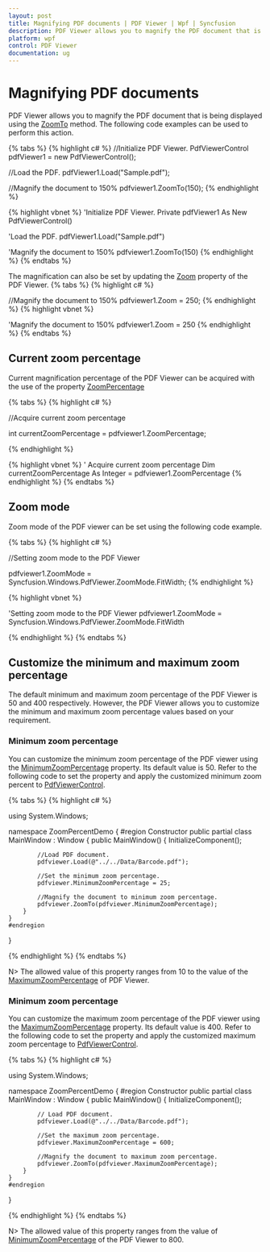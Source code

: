 ```yaml
---
layout: post
title: Magnifying PDF documents | PDF Viewer | Wpf | Syncfusion
description: PDF Viewer allows you to magnify the PDF document that is being displayed. It also supports customizing minimum and maximum zoom percent.
platform: wpf
control: PDF Viewer
documentation: ug
---
```


# Magnifying PDF documents

PDF Viewer allows you to magnify the PDF document that is being displayed using the [ZoomTo](https://help.syncfusion.com/cr/wpf/Syncfusion.Windows.PdfViewer.PdfViewerControl.html#Syncfusion_Windows_PdfViewer_PdfViewerControl_ZoomTo_System_Int32_) method. The following code examples can be used to perform this action.

{% tabs %}
{% highlight c# %}
//Initialize PDF Viewer.
PdfViewerControl pdfViewer1 = new PdfViewerControl();

//Load the PDF.
pdfViewer1.Load("Sample.pdf");

//Magnify the document to 150%
pdfviewer1.ZoomTo(150);
{% endhighlight %}

{% highlight vbnet %}
'Initialize PDF Viewer.
Private pdfViewer1 As New PdfViewerControl()

'Load the PDF.
pdfViewer1.Load("Sample.pdf")

'Magnify the document to 150%
pdfviewer1.ZoomTo(150)
{% endhighlight %}
{% endtabs %}

The magnification can also be set by updating the [Zoom](https://help.syncfusion.com/cr/wpf/Syncfusion.Windows.PdfViewer.PdfViewerControl.html#Syncfusion_Windows_PdfViewer_PdfViewerControl_Zoom) property of the PDF Viewer.
{% tabs %}
{% highlight c# %}

//Magnify the document to 150%
pdfviewer1.Zoom = 250;
{% endhighlight %}
{% highlight vbnet %}

'Magnify the document to 150%
pdfviewer1.Zoom = 250
{% endhighlight %}
{% endtabs %}

## Current zoom percentage

Current magnification percentage of the PDF Viewer can be acquired with the use of the property [ZoomPercentage](https://help.syncfusion.com/cr/wpf/Syncfusion.Windows.PdfViewer.PdfViewerControl.html#Syncfusion_Windows_PdfViewer_PdfViewerControl_ZoomPercentage)

{% tabs %}
{% highlight c# %}

//Acquire current zoom percentage

int currentZoomPercentage = pdfviewer1.ZoomPercentage;

{% endhighlight %}

{% highlight vbnet %}
' Acquire current zoom percentage 
Dim currentZoomPercentage As Integer = pdfviewer1.ZoomPercentage
{% endhighlight %}
{% endtabs %}

## Zoom mode

Zoom mode of the PDF viewer can be set using the following code example.

{% tabs %}
{% highlight c# %}

//Setting zoom mode to the PDF Viewer

pdfviewer1.ZoomMode = Syncfusion.Windows.PdfViewer.ZoomMode.FitWidth;
{% endhighlight %}

{% highlight vbnet %}

'Setting zoom mode to the PDF Viewer
pdfviewer1.ZoomMode = Syncfusion.Windows.PdfViewer.ZoomMode.FitWidth

{% endhighlight %}
{% endtabs %}

## Customize the minimum and maximum zoom percentage

The default minimum and maximum zoom percentage of the PDF Viewer is 50 and 400 respectively. However, the PDF Viewer allows you to customize the minimum and maximum zoom percentage values based on your requirement.

### Minimum zoom percentage

You can customize the minimum zoom percentage of the PDF viewer using the [MinimumZoomPercentage](https://help.syncfusion.com/cr/wpf/Syncfusion.Windows.PdfViewer.PdfViewerControl.html#Syncfusion_Windows_PdfViewer_PdfViewerControl_MinimumZoomPercentage) property. Its default value is 50. Refer to the following code to set the property and apply the customized minimum zoom percent to [PdfViewerControl](https://help.syncfusion.com/cr/wpf/Syncfusion.Windows.PdfViewer.PdfViewerControl.html).

{% tabs %}
{% highlight c# %}

using System.Windows;

namespace ZoomPercentDemo
{
    #region Constructor
    public partial class MainWindow : Window
    {
        public MainWindow()
        {
            InitializeComponent();

            //Load PDF document.
            pdfviewer.Load(@"../../Data/Barcode.pdf");

            //Set the minimum zoom percentage.
            pdfviewer.MinimumZoomPercentage = 25;

            //Magnify the document to minimum zoom percentage.
            pdfviewer.ZoomTo(pdfviewer.MinimumZoomPercentage);
        }
    }
    #endregion
}

{% endhighlight %}
{% endtabs %}

N> The allowed value of this property ranges from 10 to the value of the [MaximumZoomPercentage](https://help.syncfusion.com/cr/wpf/Syncfusion.Windows.PdfViewer.PdfViewerControl.html#Syncfusion_Windows_PdfViewer_PdfViewerControl_MaximumZoomPercentage) of PDF Viewer.

### Minimum zoom percentage

You can customize the maximum zoom percentage of the PDF viewer using the [MaximumZoomPercentage](https://help.syncfusion.com/cr/wpf/Syncfusion.Windows.PdfViewer.PdfViewerControl.html#Syncfusion_Windows_PdfViewer_PdfViewerControl_MaximumZoomPercentage) property. Its default value is 400. Refer to the following code to set the property and apply the customized maximum zoom percentage to [PdfViewerControl](https://help.syncfusion.com/cr/wpf/Syncfusion.Windows.PdfViewer.PdfViewerControl.html).

{% tabs %}
{% highlight c# %}

using System.Windows;

namespace ZoomPercentDemo
{
    #region Constructor
    public partial class MainWindow : Window
    {
        public MainWindow()
        {
            InitializeComponent();

            // Load PDF document.
            pdfviewer.Load(@"../../Data/Barcode.pdf");

            //Set the maximum zoom percentage.
            pdfviewer.MaximumZoomPercentage = 600;

            //Magnify the document to maximum zoom percentage.
            pdfviewer.ZoomTo(pdfviewer.MaximumZoomPercentage);
        }
    }
    #endregion
}

{% endhighlight %}
{% endtabs %}

N> The allowed value of this property ranges from the value of [MinimumZoomPercentage](https://help.syncfusion.com/cr/wpf/Syncfusion.Windows.PdfViewer.PdfViewerControl.html#Syncfusion_Windows_PdfViewer_PdfViewerControl_MinimumZoomPercentage) of the PDF Viewer to 800.